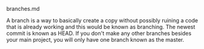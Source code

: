 branches.md

A branch is a way to basically create a copy without
possibly ruining a code that is already working and this would be known as branching. The newest commit is known as HEAD. If you don't make any other branches besides your main project, you will only have one branch known as the master.
